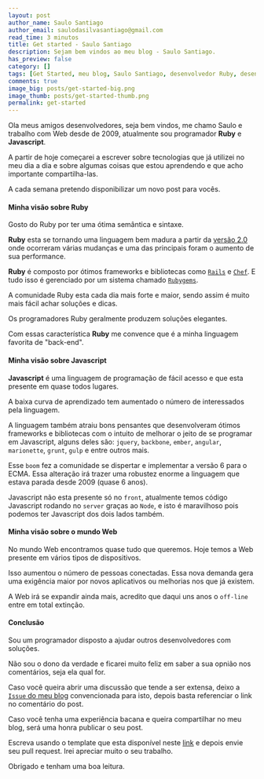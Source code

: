 ```yaml
---
layout: post
author_name: Saulo Santiago
author_email: saulodasilvasantiago@gmail.com
read_time: 3 minutos
title: Get started - Saulo Santiago
description: Sejam bem vindos ao meu blog - Saulo Santiago.
has_preview: false
category: []
tags: [Get Started, meu blog, Saulo Santiago, desenvolvedor Ruby, desenvolvedor Javascript]
comments: true
image_big: posts/get-started-big.png
image_thumb: posts/get-started-thumb.png
permalink: get-started
---
```


Ola meus amigos desenvolvedores, seja bem vindos, me chamo Saulo e trabalho com Web desde de 2009, atualmente sou programador **Ruby** e **Javascript**.

A partir de hoje começarei a escrever sobre tecnologias que já utilizei no meu dia a dia e sobre algumas coisas que estou aprendendo e que acho importante compartilha-las.

A cada semana pretendo disponibilizar um novo post para vocês.

#### Minha visão sobre Ruby

Gosto do Ruby por ter uma ótima semântica e sintaxe.

**Ruby** esta se tornando uma linguagem bem madura a partir da [versão 2.0](https://www.ruby-lang.org/en/news/2013/02/24/ruby-2-0-0-p0-is-released/) onde ocorreram várias mudanças e uma das principais foram o aumento de sua performance.

**Ruby** é composto por ótimos frameworks e bibliotecas como [`Rails`](https://github.com/rails/rails) e [`Chef`](https://github.com/chef/chef). E tudo isso é gerenciado por um sistema chamado [`Rubygems`](https://rubygems.org).

A comunidade Ruby esta cada dia mais forte e maior, sendo assim é muito mais fácil achar soluções e dicas.

Os programadores Ruby geralmente produzem soluções elegantes.

Com essas característica **Ruby** me convence que é a minha linguagem favorita de "back-end".

#### Minha visão sobre Javascript

**Javascript** é uma linguagem de programação de fácil acesso e que esta presente em quase todos lugares.

A baixa curva de aprendizado tem aumentado o número de interessados pela linguagem.

A linguagem também atraiu bons pensantes que desenvolveram ótimos frameworks e bibliotecas com o intuito de melhorar o jeito de se programar em Javascript, alguns deles são: `jquery`, `backbone`, `ember`, `angular`, `marionette`, `grunt`, `gulp` e entre outros mais.

Esse `boom` fez a comunidade se dispertar e implementar a versão 6 para o ECMA. Essa alteração irá trazer uma robustez enorme a linguagem que estava parada desde 2009 (quase 6 anos).

Javascript não esta presente só no `front`, atualmente temos código Javascript rodando no `server` graças ao `Node`, e isto é maravilhoso pois podemos ter Javascript dos dois lados também.

#### Minha visão sobre o mundo Web

No mundo Web encontramos quase tudo que queremos. Hoje temos a Web presente em vários tipos de dispositivos.

Isso aumentou o número de pessoas conectadas. Essa nova demanda gera uma exigência maior por novos aplicativos ou melhorias nos que já existem.

A Web irá se expandir ainda mais, acredito que daqui uns anos o `off-line` entre em total extinção.

#### Conclusão

Sou um programador disposto a ajudar outros desenvolvedores com soluções.

Não sou o dono da verdade e ficarei muito feliz em saber a sua opnião nos comentários, seja ela qual for.

Caso você queira abrir uma discussão que tende a ser extensa, deixo a [`Issue` do meu blog](https://github.com/SauloSilva/saulosilva.github.io/issues/new) convencionada para isto, depois basta referenciar o link no comentário do post.

Caso você tenha uma experiência bacana e queira compartilhar no meu blog, será uma honra publicar o seu post.

Escreva usando o template que esta disponível neste [link](https://github.com/SauloSilva/saulosilva.github.io/blob/master/_template/<date>-<post-name>.md) e depois envie seu pull request. Irei apreciar muito o seu trabalho.

Obrigado e tenham uma boa leitura.
